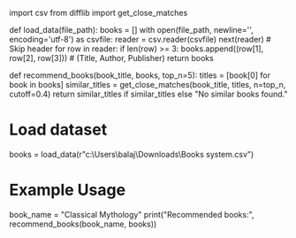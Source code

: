 import csv
from difflib import get_close_matches

def load_data(file_path):
    books = []
    with open(file_path, newline='', encoding='utf-8') as csvfile:
        reader = csv.reader(csvfile)
        next(reader)  # Skip header
        for row in reader:
            if len(row) >= 3:
                books.append((row[1], row[2], row[3]))  # (Title, Author, Publisher)
    return books

def recommend_books(book_title, books, top_n=5):
    titles = [book[0] for book in books]
    similar_titles = get_close_matches(book_title, titles, n=top_n, cutoff=0.4)
    return similar_titles if similar_titles else "No similar books found."

# Load dataset
books = load_data(r"c:\Users\balaj\Downloads\Books system.csv")

# Example Usage
book_name = "Classical Mythology"
print("Recommended books:", recommend_books(book_name, books))
